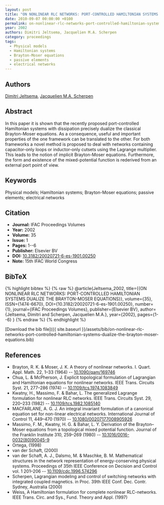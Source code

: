 ```yaml
---
layout: post
title: "ON NONLINEAR RLC NETWORKS: PORT-CONTROLLED HAMILTONIAN SYSTEMS DUALIZE THE BRAYTON-MOSER EQUATIONS"
date: 2010-09-07 00:00:00 +0100
permalink: on-nonlinear-rlc-networks-port-controlled-hamiltonian-systems-dualize-the-brayton-moser-equations
year: 2002
authors: Dimitri Jeltsema, Jacquelien M.A. Scherpen
category: proceedings
tags:
  - Physical models
  - Hamiltonian systems
  - Brayton-Moser equations
  - passive elements
  - electrical networks
---
```

 
## Authors
[Dimitri Jeltsema](authors/dimitri-jeltsema), [Jacquelien M.A. Scherpen](authors/jacquelien-m-a-scherpen)
 
## Abstract
In this paper it is shown that the recently proposed port-controlled Hamiltonian systems with dissipation precisely dualize the classical Brayton-Moser equations. As a consequence, useful and important properties of the one framework can be translated to the other. For both frameworks a novel method is proposed to deal with networks containing capacitor-only loops or inductor-only cutsets using the Lagrange multiplier. This leads to the notion of implicit Brayton-Moser equations. Furthermore, the form and existence of the mixed-potential function is rederived from an external port point of view.
 
## Keywords
Physical models; Hamiltonian systems; Brayton-Moser equations; passive elements; electrical networks
 
## Citation
- **Journal:** IFAC Proceedings Volumes
- **Year:** 2002
- **Volume:** 35
- **Issue:** 1
- **Pages:** 1--6
- **Publisher:** Elsevier BV
- **DOI:** [10.3182/20020721-6-es-1901.00250](https://doi.org/10.3182/20020721-6-es-1901.00250)
- **Note:** 15th IFAC World Congress
 
## BibTeX
{% highlight bibtex %}
{% raw %}
@article{Jeltsema_2002,
  title={{ON NONLINEAR RLC NETWORKS: PORT-CONTROLLED HAMILTONIAN SYSTEMS DUALIZE THE BRAYTON-MOSER EQUATIONS}},
  volume={35},
  ISSN={1474-6670},
  DOI={10.3182/20020721-6-es-1901.00250},
  number={1},
  journal={IFAC Proceedings Volumes},
  publisher={Elsevier BV},
  author={Jeltsema, Dimitri and Scherpen, Jacquelien M.A.},
  year={2002},
  pages={1--6}
}
{% endraw %}
{% endhighlight %}
 
[Download the bib file]({{ site.baseurl }}/assets/bib/on-nonlinear-rlc-networks-port-controlled-hamiltonian-systems-dualize-the-brayton-moser-equations.bib)
 
## References
- Brayton, R. K. & Moser, J. K. A theory of nonlinear networks. I. Quart. Appl. Math. 22, 1–33 (1964) -- [10.1090/qam/169746](https://doi.org/10.1090/qam/169746)
- Chua, L. & McPherson, J. Explicit topological formulation of Lagrangian and Hamiltonian equations for nonlinear networks. IEEE Trans. Circuits Syst. 21, 277–286 (1974) -- [10.1109/tcs.1974.1083849](https://doi.org/10.1109/tcs.1974.1083849)
- Kwatny, H., Massimo, F. & Bahar, L. The generalized Lagrange formulation for nonlinear RLC networks. IEEE Trans. Circuits Syst. 29, 220–233 (1982) -- [10.1109/tcs.1982.1085140](https://doi.org/10.1109/tcs.1982.1085140)
- MACFARLANE, A. G. J. An integral invariant formulation of a canonical equation set for non-linear electrical networks. International Journal of Control 11, 449–470 (1970) -- [10.1080/00207177008905926](https://doi.org/10.1080/00207177008905926)
- Massimo, F. M., Kwatny, H. G. & Bahar, L. Y. Derivation of the Brayton–Moser equations from a topological mixed potential function. Journal of the Franklin Institute 310, 259–269 (1980) -- [10.1016/0016-0032(80)90045-9](https://doi.org/10.1016/0016-0032(80)90045-9)
- Ortega, (1998)
- van der Schaft, (2000)
- van der Schaft, A. J., Dalsmo, M. & Maschke, B. M. Mathematical structures in the network representation of energy-conserving physical systems. Proceedings of 35th IEEE Conference on Decision and Control vol. 1 201–206 -- [10.1109/cdc.1996.574296](https://doi.org/10.1109/cdc.1996.574296)
- Scherpen, Lagrangian modeling and control of switching networks with integrated coupled magnetics. in Proc. 39th IEEE Conf. Dec. Contr. Sydney, Australia (2000)
- Weiss, A Hamiltonian formulation for complete nonlinear RLC-networks. IEEE Trans. Circ. and Sys., Fund. Theory and Appl. (1997)

